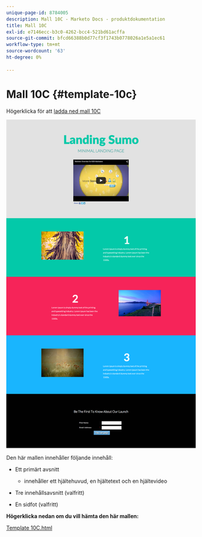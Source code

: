 ```yaml
---
unique-page-id: 8784005
description: Mall 10C - Marketo Docs - produktdokumentation
title: Mall 10C
exl-id: e7146ecc-b3c0-4262-bcc4-521bd61acffa
source-git-commit: bfcd66388b0d77cf3f1743b0778026a1e5a1ec61
workflow-type: tm+mt
source-wordcount: '63'
ht-degree: 0%

---
```


# Mall 10C {#template-10c}

Högerklicka för att [ladda ned mall 10C](https://experienceleague.adobe.com/landing/marketo/lp-templates/template-10c.html)

![](assets/image2015-7-27-10-3a57-3a9.png)

Den här mallen innehåller följande innehåll:

* Ett primärt avsnitt

   * innehåller ett hjältehuvud, en hjältetext och en hjältevideo

* Tre innehållsavsnitt (valfritt)
* En sidfot (valfritt)

**Högerklicka nedan om du vill hämta den här mallen:**

[Template 10C.html](https://experienceleague.adobe.com/landing/marketo/lp-templates/template-10c.html)
